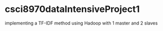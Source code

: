 # csci8970dataIntensiveProject1
implementing a TF-IDF method using Hadoop with 1 master and 2 slaves 

